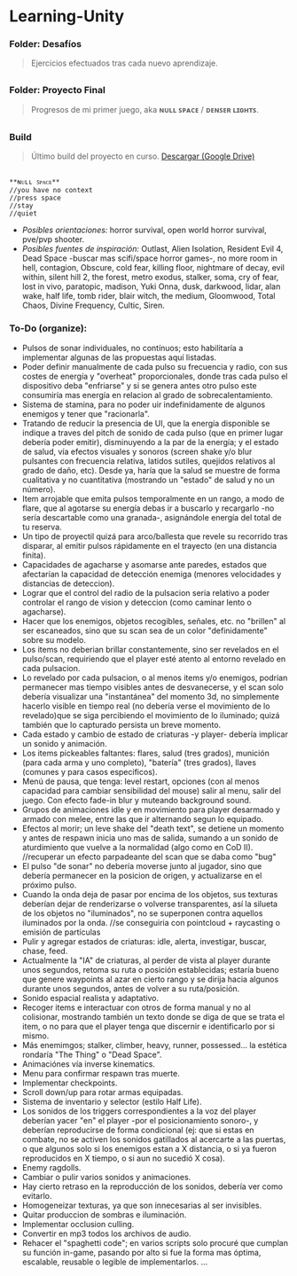 # Learning-Unity

### Folder: Desafíos
> Ejercicios efectuados tras cada nuevo aprendizaje.
##
### Folder: Proyecto Final
> Progresos de mi primer juego, aka **ɴᴜʟʟ ꜱᴘᴀᴄᴇ** / **ᴅᴇɴꜱᴇʀ ʟɪɢʜᴛꜱ**.
##
### Build
> Último build del proyecto en curso.
[Descargar (Google Drive)](https://drive.google.com/drive/folders/1wmCVdZ-ly5E-kStmxGM_Eeb8T-aoVywp?usp=sharing)
##


```
**ɴᴜʟʟ ꜱᴘᴀᴄᴇ** 
//you have no context
//press space
//stay
//quiet
```
+ *Posibles orientaciones:* horror survival, open world horror survival, pve/pvp shooter.
+ *Posibles fuentes de inspiración:* Outlast, Alien Isolation, Resident Evil 4, Dead Space -buscar mas scifi/space horror games-, no more room in hell, contagion, Obscure, cold fear, killing floor, nightmare of decay, evil within, silent hill 2, the forest, metro exodus, stalker, soma, cry of fear, lost in vivo, paratopic, madison, Yuki Onna, dusk, darkwood, lidar, alan wake, half life, tomb rider, blair witch, the medium, Gloomwood, Total Chaos, Divine Frequency, Cultic, Siren.

### To-Do (organize):
- Pulsos de sonar individuales, no contínuos; esto habilitaría a implementar algunas de las propuestas aquí listadas.
- Poder definir manualmente de cada pulso su frecuencia y radio, con sus costes de energía y "overheat" proporcionales, donde tras cada pulso el dispositivo deba "enfriarse" y si se genera antes otro pulso este consumiría mas energía en relacion al grado de sobrecalentamiento.
- Sistema de stamina, para no poder uir indefinidamente de algunos enemigos y tener que "racionarla".
- Tratando de reducir la presencia de UI, que la energía disponible se indique a traves del pitch de sonido de cada pulso (que en primer lugar debería poder emitir), disminuyendo a la par de la energía; y el estado de salud, vía efectos visuales y sonoros (screen shake y/o blur pulsantes con frecuencia relativa, latidos sutiles, quejidos relativos al grado de daño, etc). Desde ya, haría que la salud se muestre de forma cualitativa y no cuantitativa (mostrando un "estado" de salud y no un número).
- Item arrojable que emita pulsos temporalmente en un rango, a modo de flare, que al agotarse su energía debas ir a buscarlo y recargarlo -no sería descartable como una granada-, asignándole energía del total de tu reserva.
- Un tipo de proyectil quizá para arco/ballesta que revele su recorrido tras disparar, al emitir pulsos rápidamente en el trayecto (en una distancia finita).
- Capacidades de agacharse y asomarse ante paredes, estados que afectarían la capacidad de detección enemiga (menores velocidades y distancias de deteccion).
- Lograr que el control del radio de la pulsacion seria relativo a poder controlar el rango de vision y deteccion (como caminar lento o agacharse).
- Hacer que los enemigos, objetos recogibles, señales, etc. no "brillen" al ser escaneados, sino que su scan sea de un color "definidamente" sobre su modelo.
- Los items no deberian brillar constantemente, sino ser revelados en el pulso/scan, requiriendo que el player esté atento al entorno revelado en cada pulsacion.
- Lo revelado por cada pulsacion, o al menos items y/o enemigos, podrian permanecer mas tiempo visibles antes de desvanecerse, y el scan solo debería visualizar una "instantánea" del momento 3d, no simplemente hacerlo visible en tiempo real (no debería verse el movimiento de lo revelado)que se siga percibiendo el movimiento de lo iluminado; quizá también que lo capturado persista un breve momento.
- Cada estado y cambio de estado de criaturas -y player- debería implicar un sonido y animación.
- Los items pickeables faltantes: flares, salud (tres grados), munición (para cada arma y uno completo), "batería" (tres grados), llaves (comunes y para casos especificos).
- Menú de pausa, que tenga: level restart, opciones (con al menos capacidad para cambiar sensibilidad del mouse) salir al menu, salir del juego. Con efecto fade-in blur y muteando background sound.
- Grupos de animaciones idle y en movimiento para player desarmado y armado con melee, entre las que ir alternando segun lo equipado.
- Efectos al morir; un leve shake del "death text", se detiene un momento y antes de respawn inicia uno mas de salida, sumando a un sonido de aturdimiento que vuelve a la normalidad (algo como en CoD II). //recuperar un efecto parpadeante del scan que se daba como "bug"
- El pulso "de sonar" no debería moverse junto al jugador, sino que debería permanecer en la posicion de origen, y actualizarse en el próximo pulso.
- Cuando la onda deja de pasar por encima de los objetos, sus texturas deberían dejar de renderizarse o volverse transparentes, así la silueta de los objetos no "iluminados", no se superponen contra aquellos iluminados por la onda. //se conseguiria con pointcloud + raycasting o emisión de partículas
- Pulir y agregar estados de criaturas: idle, alerta, investigar, buscar, chase, feed.
- Actualmente la "IA" de criaturas, al perder de vista al player durante unos segundos, retoma su ruta o posición establecidas; estaría bueno que genere waypoints al azar en cierto rango y se dirija hacia algunos durante unos segundos, antes de volver a su ruta/posición.
- Sonido espacial realista y adaptativo.
- Recoger items e interactuar con otros de forma manual y no al colisionar, mostrando también un texto donde se diga de que se trata el item, o no para que el player tenga que discernir e identificarlo por si mismo.
- Más enemimgos; stalker, climber, heavy, runner, possessed... la estética rondaría "The Thing" o "Dead Space".
- Animaciónes vía inverse kinematics.
- Menu para confirmar respawn tras muerte.
- Implementar checkpoints.
- Scroll down/up para rotar armas equipadas.
- Sistema de inventario y selector (estilo Half Life).
- Los sonidos de los triggers correspondientes a la voz del player deberían yacer "en" el player -por el posicionamiento sonoro-, y deberían reproducirse de forma condicional (ej: que si estas en combate, no se activen los sonidos gatillados al acercarte a las puertas, o que algunos solo si los enemigos estan a X distancia, o si ya fueron reproducidos en X tiempo, o si aun no sucedió X cosa).
- Enemy ragdolls.
- Cambiar o pulir varios sonidos y animaciones.
- Hay cierto retraso en la reproducción de los sonidos, debería ver como evitarlo.
- Homogeneizar texturas, ya que son innecesarias al ser invisibles.
- Quitar produccion de sombras e iluminación.
- Implementar occlusion culling.
- Convertir en mp3 todos los archivos de audio.
- Rehacer el "spaghetti code"; en varios scripts solo procuré que cumplan su función in-game, pasando por alto si fue la forma mas óptima, escalable, reusable o legible de implementarlos.
...

##